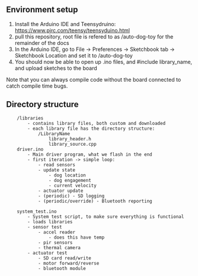 ## Environment setup
1. Install the Arduino IDE and Teensydruino: https://www.pjrc.com/teensy/teensyduino.html
2. pull this repository, root file is refered to as /auto-dog-toy for the remainder of the docs
3. In the Arduino IDE, go to File -> Preferences -> Sketchbook tab -> Sketchbook Location and set it to /auto-dog-toy
4. You should now be able to open up .ino files, and #include library_name, and upload sketches to the board

Note that you can always compile code without the board connected to catch compile time bugs.


## Directory structure
```/auto-dog-toy
    /libraries
        - contains library files, both custom and downloaded
        - each library file has the directory structure:
            /LibraryName
                library_header.h
                library_source.cpp
    driver.ino
        - Main driver program, what we flash in the end
        - first iteration -> simple loop:
            - read sensors
            - update state
                - dog location
                - dog engagement
                - current velocity
            - actuator update
            - (periodic) - SD logging
            - (periodic/override) - Bluetooth reporting

    system_test.ino
        - System test script, to make sure everything is functional
        - loads libraries
        - sensor test
            - accel reader
                - does this have temp
            - pir sensors
            - thermal camera
        - actuator test
            - SD card read/write
            - motor forward/reverse
            - bluetooth module
```
